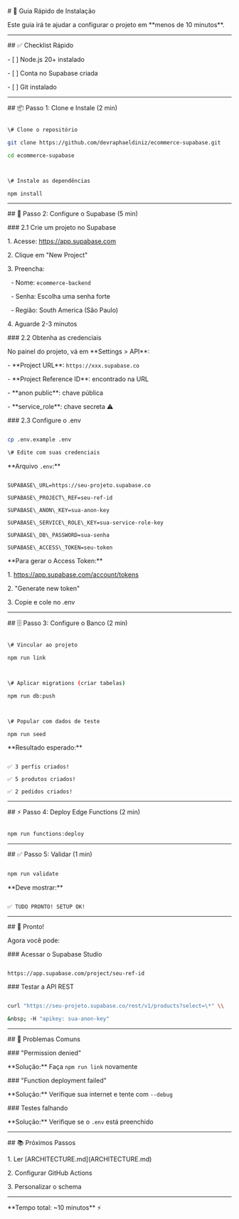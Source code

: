 \# 🚀 Guia Rápido de Instalação



Este guia irá te ajudar a configurar o projeto em \*\*menos de 10 minutos\*\*.



---



\## ✅ Checklist Rápido



\- \[ ] Node.js 20+ instalado

\- \[ ] Conta no Supabase criada

\- \[ ] Git instalado



---



\## 📦 Passo 1: Clone e Instale (2 min)

```bash

\# Clone o repositório

git clone https://github.com/devraphaeldiniz/ecommerce-supabase.git

cd ecommerce-supabase



\# Instale as dependências

npm install

```



---



\## 🔑 Passo 2: Configure o Supabase (5 min)



\### 2.1 Crie um projeto no Supabase



1\. Acesse: https://app.supabase.com

2\. Clique em "New Project"

3\. Preencha:

&nbsp;  - Nome: `ecommerce-backend`

&nbsp;  - Senha: Escolha uma senha forte

&nbsp;  - Região: South America (São Paulo)

4\. Aguarde 2-3 minutos



\### 2.2 Obtenha as credenciais



No painel do projeto, vá em \*\*Settings > API\*\*:



\- \*\*Project URL\*\*: `https://xxx.supabase.co`

\- \*\*Project Reference ID\*\*: encontrado na URL

\- \*\*anon public\*\*: chave pública

\- \*\*service\_role\*\*: chave secreta ⚠️



\### 2.3 Configure o .env

```bash

cp .env.example .env

\# Edite com suas credenciais

```



\*\*Arquivo `.env`:\*\*

```env

SUPABASE\_URL=https://seu-projeto.supabase.co

SUPABASE\_PROJECT\_REF=seu-ref-id

SUPABASE\_ANON\_KEY=sua-anon-key

SUPABASE\_SERVICE\_ROLE\_KEY=sua-service-role-key

SUPABASE\_DB\_PASSWORD=sua-senha

SUPABASE\_ACCESS\_TOKEN=seu-token

```



\*\*Para gerar o Access Token:\*\*

1\. https://app.supabase.com/account/tokens

2\. "Generate new token"

3\. Copie e cole no .env



---



\## 🗄️ Passo 3: Configure o Banco (2 min)

```bash

\# Vincular ao projeto

npm run link



\# Aplicar migrations (criar tabelas)

npm run db:push



\# Popular com dados de teste

npm run seed

```



\*\*Resultado esperado:\*\*

```

✅ 3 perfis criados!

✅ 5 produtos criados!

✅ 2 pedidos criados!

```



---



\## ⚡ Passo 4: Deploy Edge Functions (2 min)

```bash

npm run functions:deploy

```



---



\## ✅ Passo 5: Validar (1 min)

```bash

npm run validate

```



\*\*Deve mostrar:\*\*

```

✅ TUDO PRONTO! SETUP OK!

```



---



\## 🎉 Pronto!



Agora você pode:



\### Acessar o Supabase Studio

```

https://app.supabase.com/project/seu-ref-id

```



\### Testar a API REST

```bash

curl "https://seu-projeto.supabase.co/rest/v1/products?select=\*" \\

&nbsp; -H "apikey: sua-anon-key"

```



---



\## 🐛 Problemas Comuns



\### "Permission denied"

\*\*Solução:\*\* Faça `npm run link` novamente



\### "Function deployment failed"

\*\*Solução:\*\* Verifique sua internet e tente com `--debug`



\### Testes falhando

\*\*Solução:\*\* Verifique se o `.env` está preenchido



---



\## 📚 Próximos Passos



1\. Ler \[ARCHITECTURE.md](ARCHITECTURE.md)

2\. Configurar GitHub Actions

3\. Personalizar o schema



---



\*\*Tempo total: ~10 minutos\*\* ⚡

